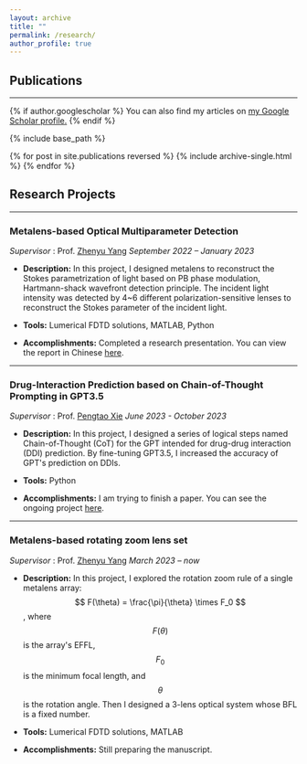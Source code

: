 ```yaml
---
layout: archive
title: ""
permalink: /research/
author_profile: true
---
```

## Publications
---
{% if author.googlescholar %}
  You can also find my articles on <u><a href="{{author.googlescholar}}">my Google Scholar profile</a>.</u>
{% endif %}

{% include base_path %}

{% for post in site.publications reversed %}
  {% include archive-single.html %}
{% endfor %}

## Research Projects
---

### Metalens-based Optical Multiparameter Detection
_Supervisor_ : Prof. [Zhenyu Yang](http://nanophotonics.oei.hust.edu.cn/info/1101/1183.htm) 
_September 2022 – January 2023_

- **Description:** In this project, I designed metalens to reconstruct the Stokes parametrization of light based on PB phase modulation, Hartmann-shack wavefront detection principle. The incident light intensity was detected by 4~6 different polarization-sensitive lenses to reconstruct the Stokes parameter of the incident light.
  
- **Tools:** Lumerical FDTD solutions, MATLAB, Python

- **Accomplishments:** Completed a research presentation. You can view the report in Chinese [here](https://jinyan-sivan.github.io/files/report.pdf).
---
### Drug-Interaction Prediction based on Chain-of-Thought Prompting in GPT3.5
_Supervisor_ : Prof. [Pengtao Xie](https://pengtaoxie.github.io/)
_June 2023 - October 2023_

- **Description:** In this project, I designed a series of logical steps named Chain-of-Thought (CoT) for the GPT intended for drug-drug interaction (DDI) prediction. By fine-tuning GPT3.5, I increased the accuracy of GPT's prediction on DDIs.

- **Tools:** Python

- **Accomplishments:** I am trying to finish a paper. You can see the ongoing project [here](https://www.overleaf.com/read/jkmygbwkmrvc).
---
### Metalens-based rotating zoom lens set
_Supervisor_ : Prof. [Zhenyu Yang](http://nanophotonics.oei.hust.edu.cn/info/1101/1183.htm) 
_March 2023 – now_

- **Description:** In this project, I explored the rotation zoom rule of a single metalens array: $$ F(\theta) = \frac{\pi}{\theta} \times F_0 $$,
 where $$ F(\theta) $$ is the array's EFFL, $$ F_0 $$ is the minimum focal length, and $$ \theta $$ is the rotation angle. Then I designed a 3-lens optical system whose BFL is a fixed number.

- **Tools:** Lumerical FDTD solutions, MATLAB

- **Accomplishments:** Still preparing the manuscript.
